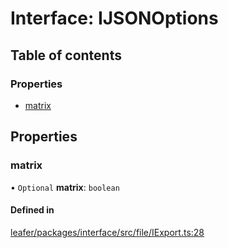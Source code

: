 # Interface: IJSONOptions

## Table of contents

### Properties

- [matrix](IJSONOptions.md#matrix)

## Properties

### matrix

• `Optional` **matrix**: `boolean`

#### Defined in

[leafer/packages/interface/src/file/IExport.ts:28](https://github.com/leaferjs/leafer/blob/8d161c2/packages/interface/src/file/IExport.ts#L28)

